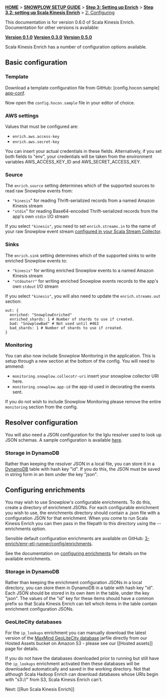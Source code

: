 <a name="top" />

[**HOME**](Home) > [**SNOWPLOW SETUP GUIDE**](Setting-up-Snowplow) > [**Step 3: Setting up Enrich**](Setting-up-enrich) > [**Step 3.2: setting up Scala Kinesis Enrich**](Setting-up-Scala-Kinesis-Enrich) > [2: Configuring](Configuring-Scala-Kinesis-Enrich)

This documentation is for version 0.6.0 of Scala Kinesis Enrich. Documentation for other versions is available:

**[Version 0.1.0][v0.1]**
**[Version 0.3.0][v0.3]**
**[Version 0.5.0][v0.5]**

Scala Kinesis Enrich has a number of configuration options available.

## Basic configuration

### Template

Download a template configuration file from GitHub: [config.hocon.sample] [app-conf].

Now open the `config.hocon.sample` file in your editor of choice.

### AWS settings

Values that must be configured are:

+ `enrich.aws.access-key`
+ `enrich.aws.secret-key`

You can insert your actual credentials in these fields. Alternatively, if you set both fields to "env", your credentials will be taken from the environment variables AWS_ACCESS_KEY_ID and AWS_SECRET_ACCESS_KEY.

### Source

The `enrich.source` setting determines which of the supported sources to read raw Snowplow events from:

+ `"kinesis`" for reading Thrift-serialized records from a named Amazon Kinesis stream
+ `"stdin`" for reading Base64-encoded Thrift-serialized records from the app's own `stdin` I/O stream

If you select `"kinesis"`, you need to set `enrich.streams.in` to the name of your raw Snowplow event stream [configured in your Scala Stream Collector](Configure-the-Scala-Stream-Collector).

### Sinks

The `enrich.sink` setting determines which of the supported sinks to write enriched Snowplow events to:

+ `"kinesis"` for writing enriched Snowplow events to a named Amazon Kinesis stream
+ `"stdouterr"` for writing enriched Snowplow events records to the app's own `stdout` I/O stream

If you select `"kinesis"`, you will also need to update the `enrich.streams.out` section:

```
out: {
  enriched: "SnowplowEnriched"
  enriched_shards: 1 # Number of shards to use if created.
  bad: "SnowplowBad" # Not used until #463
  bad_shards: 1 # Number of shards to use if created.
}
```

### Monitoring

You can also now include Snowplow Monitoring in the application.  This is setup through a new section at the bottom of the config.  You will need to ammend:

+ `monitoring.snowplow.collecotr-uri` insert your snowplow collector URI here.
+ `monitoring.snowplow.app-id` the app-id used in decorating the events sent.

If you do not wish to include Snowplow Monitoring please remove the entire `monitoring` section from the config.

## Resolver configuration

You will also need a JSON configuration for the Iglu resolver used to look up JSON schemas. A sample configuration is available [here][resolver.json.sample].

### Storage in DynamoDB

Rather than keeping the resolver JSON in a local file, you can store it in a [DynamoDB][ddb] table with hash key "id". If you do this, the JSON must be saved in string form in an item under the key "json".

 ## Configuring enrichments

You may wish to use Snowplow's configurable enrichments. To do this, create a directory of enrichment JSONs. For each configurable enrichment you wish to use, the enrichments directory should contain a .json file with a configuration JSON for that enrichment. When you come to run Scala Kinesis Enrich you can then pass in the filepath to this directory using the --enrichments option.

Sensible default configuration enrichments are available on GitHub: [3-enrich/emr-etl-runner/config/enrichments][enrichment-json-examples].

See the documentation on [configuring enrichments][configuring-enrichments] for details on the available enrichments.

### Storage in DynamoDB

Rather than keeping the enrichment configuration JSONs in a local directory, you can store them in DynamoDB in a table with hash key "id". Each JSON should be stored in its own item in the table, under the key "json". The values of the "id" key for these items should have a common prefix so that Scala Kinesis Enrich can tell which items in the table contain enrichment configuration JSONs.

### GeoLiteCity databases

For the `ip_lookups` enrichment you can manually download the latest version of the [MaxMind GeoLiteCity database][geolite] jarfile directly from our Hosted Assets bucket on Amazon S3 - please see our [[Hosted assets]] page for details.

If you do not have the databases downloaded prior to running but still have the `ip_lookups` enrichment activated then these databases will be downloaded automatically and saved in the working directory. Not that although Scala Hadoop Enrich can download databases whose URIs begin with "s3://" from S3, Scala Kinesis Enrich can't.

Next: [[Run Scala Kinesis Enrich]]

[v0.1]: https://github.com/snowplow/snowplow/wiki/Configure-Scala-Kinesis-Enrich-v0.1
[v0.3]: https://github.com/snowplow/snowplow/wiki/Configure-Scala-Kinesis-Enrich-v0.3
[v0.5]: https://github.com/snowplow/snowplow/wiki/Configure-Scala-Kinesis-Enrich-v0.5
[geolite]: http://dev.maxmind.com/geoip/legacy/geolite/?rld=snowplow
[app-conf]: https://github.com/snowplow/snowplow/blob/r67-bohemian-waxwing/3-enrich/scala-kinesis-enrich/src/main/resources/config.hocon.sample
[enrichment-json-examples]: https://github.com/snowplow/snowplow/tree/master/3-enrich/emr-etl-runner/config/enrichments
[configuring-enrichments]: https://github.com/snowplow/snowplow/wiki/5-Configuring-enrichments#template
[resolver.json.sample]: https://github.com/snowplow/snowplow/blob/master/3-enrich/scala-kinesis-enrich/src/main/resources/resolver.json.sample
[ddb]: http://aws.amazon.com/dynamodb/
